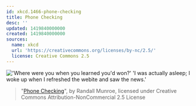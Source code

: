 ```yaml
---
id: xkcd.1466-phone-checking
title: Phone Checking
desc: ''
updated: 1419840000000
created: 1419840000000
sources:
  name: xkcd
  url: 'https://creativecommons.org/licenses/by-nc/2.5/'
  license: Creative Commons 2.5
---
```

!['Where were you when you learned you'd won?' 'I was actually asleep; I woke up when I refreshed the webite and saw the news.'](https://imgs.xkcd.com/comics/phone_checking.png)
> "[Phone Checking](https://xkcd.com/1466/)", by Randall Munroe, licensed under Creative Commons Attribution-NonCommercial 2.5 License
